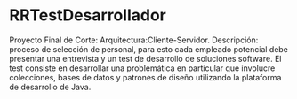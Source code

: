 # RRTestDesarrollador
Proyecto Final de Corte:  Arquitectura:Cliente-Servidor.
Descripción: proceso de selección de personal, para esto cada empleado potencial debe presentar una entrevista y un test de desarrollo de soluciones software.  El test consiste en desarrollar una problemática en particular que involucre colecciones, bases de datos y patrones de diseño utilizando la plataforma de desarrollo de Java.
